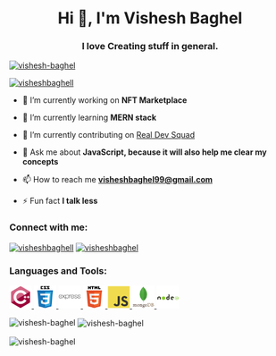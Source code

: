 <h1 align="center">Hi 👋, I'm Vishesh Baghel</h1>
<h3 align="center">I love Creating stuff in general.</h3>

<p align="left"> <a href="https://github.com/ryo-ma/github-profile-trophy"><img src="https://github-profile-trophy.vercel.app/?username=vishesh-baghel" alt="vishesh-baghel" /></a> </p>

<p align="left"> <a href="https://twitter.com/visheshbaghell" target="blank"><img src="https://img.shields.io/twitter/follow/visheshbaghell?logo=twitter&style=for-the-badge" alt="visheshbaghell" /></a> </p>

- 🔭 I’m currently working on **NFT Marketplace**

- 🌱 I’m currently learning **MERN stack**

- 👯 I’m currently contributing on [Real Dev Squad](https://github.com/Real-Dev-Squad)

- 💬 Ask me about **JavaScript, because it will also help me clear my concepts**

- 📫 How to reach me **visheshbaghel99@gmail.com**

- ⚡ Fun fact **I talk less**

<h3 align="left">Connect with me:</h3>
<p align="left">
<a href="https://twitter.com/visheshbaghell" target="blank"><img align="center" src="https://raw.githubusercontent.com/rahuldkjain/github-profile-readme-generator/master/src/images/icons/Social/twitter.svg" alt="visheshbaghell" height="30" width="40" /></a>
<a href="https://auth.geeksforgeeks.org/user/visheshbaghel" target="blank"><img align="center" src="https://raw.githubusercontent.com/rahuldkjain/github-profile-readme-generator/master/src/images/icons/Social/geeks-for-geeks.svg" alt="visheshbaghel" height="30" width="40" /></a>
</p>

<h3 align="left">Languages and Tools:</h3>
<p align="left"> <a href="https://www.w3schools.com/cpp/" target="_blank" rel="noreferrer"> <img src="https://raw.githubusercontent.com/devicons/devicon/master/icons/cplusplus/cplusplus-original.svg" alt="cplusplus" width="40" height="40"/> </a> <a href="https://www.w3schools.com/css/" target="_blank" rel="noreferrer"> <img src="https://raw.githubusercontent.com/devicons/devicon/master/icons/css3/css3-original-wordmark.svg" alt="css3" width="40" height="40"/> </a> <a href="https://expressjs.com" target="_blank" rel="noreferrer"> <img src="https://raw.githubusercontent.com/devicons/devicon/master/icons/express/express-original-wordmark.svg" alt="express" width="40" height="40"/> </a> <a href="https://www.w3.org/html/" target="_blank" rel="noreferrer"> <img src="https://raw.githubusercontent.com/devicons/devicon/master/icons/html5/html5-original-wordmark.svg" alt="html5" width="40" height="40"/> </a> <a href="https://developer.mozilla.org/en-US/docs/Web/JavaScript" target="_blank" rel="noreferrer"> <img src="https://raw.githubusercontent.com/devicons/devicon/master/icons/javascript/javascript-original.svg" alt="javascript" width="40" height="40"/> </a> <a href="https://www.mongodb.com/" target="_blank" rel="noreferrer"> <img src="https://raw.githubusercontent.com/devicons/devicon/master/icons/mongodb/mongodb-original-wordmark.svg" alt="mongodb" width="40" height="40"/> </a> <a href="https://nodejs.org" target="_blank" rel="noreferrer"> <img src="https://raw.githubusercontent.com/devicons/devicon/master/icons/nodejs/nodejs-original-wordmark.svg" alt="nodejs" width="40" height="40"/> </a> </p>

<p><img align="left" src="https://github-readme-stats.vercel.app/api/top-langs?username=vishesh-baghel&show_icons=true&locale=en&layout=compact" alt="vishesh-baghel" /></p>

<p>&nbsp;<img align="center" src="https://github-readme-stats.vercel.app/api?username=vishesh-baghel&show_icons=true&locale=en" alt="vishesh-baghel" /></p>

<p><img align="center" src="https://github-readme-streak-stats.herokuapp.com/?user=vishesh-baghel&" alt="vishesh-baghel" /></p>
